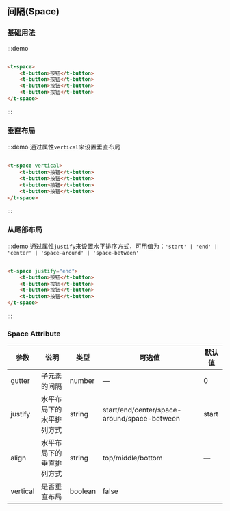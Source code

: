 ## 间隔(Space)

### 基础用法

:::demo

```html

<t-space>
    <t-button>按钮</t-button>
    <t-button>按钮</t-button>
    <t-button>按钮</t-button>
    <t-button>按钮</t-button>
</t-space>
```

:::

### 垂直布局

:::demo 通过属性`vertical`来设置垂直布局

```html

<t-space vertical>
    <t-button>按钮</t-button>
    <t-button>按钮</t-button>
    <t-button>按钮</t-button>
    <t-button>按钮</t-button>
</t-space>
```

:::

### 从尾部布局

:::demo 通过属性`justify`来设置水平排序方式，可用值为：`'start' | 'end' | 'center' | 'space-around' | 'space-between'`

```html

<t-space justify="end">
    <t-button>按钮</t-button>
    <t-button>按钮</t-button>
    <t-button>按钮</t-button>
    <t-button>按钮</t-button>
</t-space>
```

:::

### Space Attribute

|参数|说明|类型|可选值|默认值
|---|---|---|---|---
|gutter|子元素的间隔|number|—|0
|justify|水平布局下的水平排列方式|string|start/end/center/space-around/space-between|start
|align|水平布局下的垂直排列方式|string|top/middle/bottom|—
|vertical|是否垂直布局|boolean|false	
